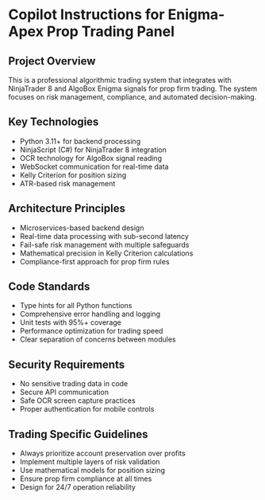 # Copilot Instructions for Enigma-Apex Prop Trading Panel

<!-- Use this file to provide workspace-specific custom instructions to Copilot. For more details, visit https://code.visualstudio.com/docs/copilot/copilot-customization#_use-a-githubcopilotinstructionsmd-file -->

## Project Overview
This is a professional algorithmic trading system that integrates with NinjaTrader 8 and AlgoBox Enigma signals for prop firm trading. The system focuses on risk management, compliance, and automated decision-making.

## Key Technologies
- Python 3.11+ for backend processing
- NinjaScript (C#) for NinjaTrader 8 integration
- OCR technology for AlgoBox signal reading
- WebSocket communication for real-time data
- Kelly Criterion for position sizing
- ATR-based risk management

## Architecture Principles
- Microservices-based backend design
- Real-time data processing with sub-second latency
- Fail-safe risk management with multiple safeguards
- Mathematical precision in Kelly Criterion calculations
- Compliance-first approach for prop firm rules

## Code Standards
- Type hints for all Python functions
- Comprehensive error handling and logging
- Unit tests with 95%+ coverage
- Performance optimization for trading speed
- Clear separation of concerns between modules

## Security Requirements
- No sensitive trading data in code
- Secure API communication
- Safe OCR screen capture practices
- Proper authentication for mobile controls

## Trading Specific Guidelines
- Always prioritize account preservation over profits
- Implement multiple layers of risk validation
- Use mathematical models for position sizing
- Ensure prop firm compliance at all times
- Design for 24/7 operation reliability
